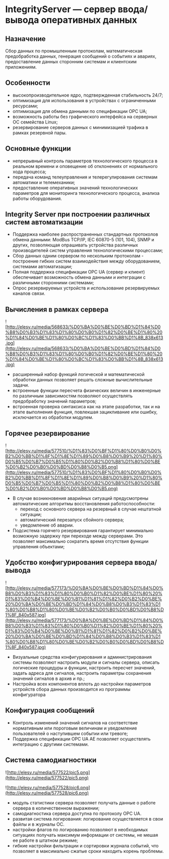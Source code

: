 # IntegrityServer — сервер ввода/вывода оперативных данных

## **Назначение**

Сбор данных по промышленным протоколам, математическая предобработка данных, генерация сообщений о событиях и авариях, предоставление данных сторонним системам и клиентским приложениям.

## **Особенности**

- высокопроизводительное ядро, подтвержденная стабильность 24/7;
- оптимизация для использования в устройствах с ограниченными ресурсами;
- оптимизация для обмена данными по спецификации OPC UA;
- возможность работы без графического интерфейса на серверных ОС семейства Linux;
- резервирование серверов данных с минимизацией трафика в рамках резервной пары.

## **Основные функции**

- непрерывный контроль параметров технологического процесса в реальном времени и оповещение об отклонениях от нормального хода процесса;
- передача команд телеуправления и телерегулирования системам автоматики и телемеханики;
- предоставление оперативных значений технологических параметров для мониторинга технологического процесса, анализа работы оборудования.

## **Integrity Server при построении различных систем автоматизации**

- Поддержка наиболее распространенных стандартных протоколов обмена данными: ModBus TCP/IP, IEC 60870-5 (101, 104), SNMP и других, позволяющая опрашивать устройства различных производителей систем управления технологическими процессами;
- Сбор данных одним сервером по нескольким протоколам - построение гибких систем взаимодействия между оборудованием, системами автоматизации;
- Полная поддержка спецификации OPC UA (сервер и клиент) обеспечивает возможность обмена данными и интеграции с различными сторонними системами;
- Опрос резервируемых устройств и использование резервируемых каналов связи.

## Вычисления в рамках сервера

![http://elesy.ru/media/568633/%D0%BA%D0%BE%D0%BD%D1%84%D0%B8%D0%B3%D1%83%D1%80%D0%B0%D1%82%D0%BE%D1%80%20%D1%84%D0%BE%D1%80%D0%BC%D1%83%D0%BB%D1%8B_838x613.jpg](http://elesy.ru/media/568633/%D0%BA%D0%BE%D0%BD%D1%84%D0%B8%D0%B3%D1%83%D1%80%D0%B0%D1%82%D0%BE%D1%80%20%D1%84%D0%BE%D1%80%D0%BC%D1%83%D0%BB%D1%8B_838x613.jpg)

- расширенный набор функций логической и математической обработки данных позволяет решать сложные вычислительные задачи.
- встроенные функции пересчета физических величин в инженерные по различным зависимостям позволяют осуществлять предобработку значений параметров;
- встроенная проверка синтаксиса как на этапе разработки, так и на этапе выполнения функция, повлекшая зацикливание или ошибку, исключается из обработки модулем.

## **Горячее резервирование**

![http://elesy.ru/media/577510/%D1%83%D0%BF%D1%80%D0%B0%D0%B2%D0%BB%D1%8F%D1%8E%D1%89%D0%B8%D0%B9%20%D1%80%D0%B5%D0%B7%D0%B5%D1%80%D0%B2%D0%B8%D1%80%D0%BE%D0%B2%D0%B0%D0%BD%D0%B8%D0%B5.png](http://elesy.ru/media/577510/%D1%83%D0%BF%D1%80%D0%B0%D0%B2%D0%BB%D1%8F%D1%8E%D1%89%D0%B8%D0%B9%20%D1%80%D0%B5%D0%B7%D0%B5%D1%80%D0%B2%D0%B8%D1%80%D0%BE%D0%B2%D0%B0%D0%BD%D0%B8%D0%B5.png)

- В случае возникновения аварийных ситуаций предусмотрены автоматические алгоритмы восстановления работоспособности:
  - переход с основного сервера на резервный в случае нештатной ситуации;
  - автоматический перезапуск сбойного сервера;
  - уведомление об аварии.
- Подсистема горячего резервирования гарантирует минимально возможную задержку при переходе между серверами. Это позволяет максимально сократить время отсутствия функции управления объектами;

## **Удобство конфигурирования сервера ввода/вывода**

![http://elesy.ru/media/577173/%D0%BA%D0%BE%D0%BD%D1%84%D0%B8%D0%B3%D1%83%D1%80%D0%B0%D1%82%D0%BE%D1%80%20%D1%83%D0%B4%D0%BE%D0%B1%D1%81%D1%82%D0%B2%D0%BE%20%D0%BA%D0%BE%D0%BD%D1%84%D0%B8%D0%B3%D1%83%D1%80%D0%B8%D1%80%D0%BE%D0%B2%D0%B0%D0%BD%D0%B8%D1%8F_840x587.jpg](http://elesy.ru/media/577173/%D0%BA%D0%BE%D0%BD%D1%84%D0%B8%D0%B3%D1%83%D1%80%D0%B0%D1%82%D0%BE%D1%80%20%D1%83%D0%B4%D0%BE%D0%B1%D1%81%D1%82%D0%B2%D0%BE%20%D0%BA%D0%BE%D0%BD%D1%84%D0%B8%D0%B3%D1%83%D1%80%D0%B8%D1%80%D0%BE%D0%B2%D0%B0%D0%BD%D0%B8%D1%8F_840x587.jpg)

- Визуальные средства конфигурирования и администрирования системы позволяют настроить модули и сигналы сервера, описать логические процедуры и функции, настроить пересчет значений, задать адреса для сигналов, настроить параметры сохранения значений сигналов в архив и пр.;
- Настройка всех компонентов вплоть до настройки параметров устройств сбора данных производится из программы конфигуратора

## **Конфигурация сообщений**

- Контроль изменений значений сигналов на соответствие нормативным или пороговым величинам и уведомление пользователей о наступившем событии или тревоге;
- Поддержка спецификации OPC UA AE позволяет осуществлять интеграцию с другими системами.

## **Система самодиагностики**

![http://elesy.ru/media/577522/pic5.png](http://elesy.ru/media/577522/pic5.png)

![http://elesy.ru/media/577528/pic6.png](http://elesy.ru/media/577528/pic6.png)

- модуль статистики сервера позволяет получать данные о работе сервера в количественном выражении;
- самодиагностика сервера доступна по протоколу OPC UA.
- развитая система логирования: логирование осуществляется в свои файлы и в журналы ОС.
- настройки флагов по логированию позволяют в необходимых ситуациях получать максимум информации от системы, не мешая ее работе в штатном режиме;
- гибкие настройки фильтрации и сортировки журнала событий, что позволяет в максимально сжатые сроки находить корень проблемы.
